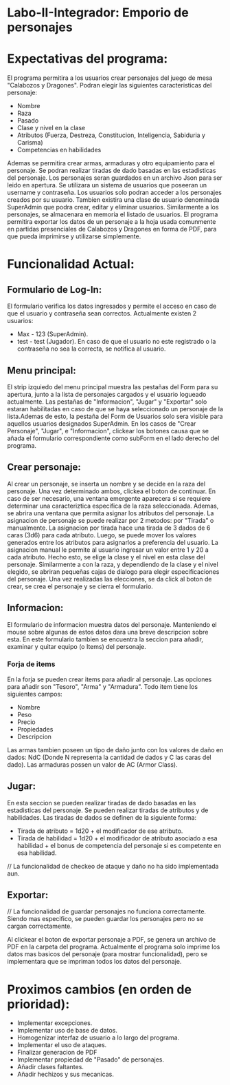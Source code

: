 # Labo-II-Integrador: Emporio de personajes

# Expectativas del programa:
El programa permitira a los usuarios crear personajes del juego de mesa "Calabozos y Dragones". Podran elegir las siguientes caracteristicas del personaje:
- Nombre
- Raza
- Pasado
- Clase y nivel en la clase
- Atributos (Fuerza, Destreza, Constitucion, Inteligencia, Sabiduria y Carisma)
- Competencias en habilidades

Ademas se permitira crear armas, armaduras y otro equipamiento para el personaje. Se podran realizar tiradas de dado basadas en las estadisticas del
personaje. Los personajes seran guardados en un archivo Json para ser leido en apertura. Se utilizara un sistema de usuarios que poseeran un username
y contraseña. Los usuarios solo podran acceder a los personajes creados por su usuario. Tambien existira una clase de usuario denominada SuperAdmin que
podra crear, editar y eliminar usuarios. Similarmente a los personajes, se almacenara en memoria el listado de usuarios.
El programa permitira exportar los datos de un personaje a la hoja usada comunmente en partidas presenciales de Calabozos y Dragones en forma de PDF, para
que pueda imprimirse y utilizarse simplemente.

# Funcionalidad Actual:
## Formulario de Log-In:
El formulario verifica los datos ingresados y permite el acceso en caso de que el usuario y contraseña sean correctos. Actualmente existen 2 usuarios:
- Max - 123 (SuperAdmin).
- test - test (Jugador).
En caso de que el usuario no este registrado o la contraseña no sea la correcta, se notifica al usuario.

## Menu principal:
El strip izquiedo del menu principal muestra las pestañas del Form para su apertura, junto a la lista de personajes cargados y el usuario logueado actualmente.
Las pestañas de "Informacion", "Jugar" y "Exportar" solo estaran habilitadas en caso de que se haya seleccionado un personaje de la lista.Ademas de esto,
la pestaña del Form de Usuarios solo sera visible para aquellos usuarios designados SuperAdmin.
En los casos de "Crear Personaje", "Jugar", e "Informacion", clickear los botones causa que se añada el formulario correspondiente como subForm en el lado
derecho del programa.

## Crear personaje:
Al crear un personaje, se inserta un nombre y se decide en la raza del personaje. Una vez determinado ambos, clickea el boton de continuar. En caso de ser
necesario, una ventana emergente aparecera si se requiere determinar una caracteriztica especifica de la raza seleccionada. Ademas, se abrira una ventana
que permita asignar los atributos del personaje.
La asignacion de personaje se puede realizar por 2 metodos: por "Tirada" o manualmente. La asignacion por tirada hace una tirada de 3 dados de 6 caras (3d6)
para cada atributo. Luego, se puede mover los valores generados entre los atributos para asignarlos a preferencia del usuario. La asignacion manual le permite
al usuario ingresar un valor entre 1 y 20 a cada atributo.
Hecho esto, se elige la clase y el nivel en esta clase del personaje. Similarmente a con la raza, y dependiendo de la clase y el nivel elegido, se abriran
pequeñas cajas de dialogo para elegir especificaciones del personaje. Una vez realizadas las elecciones, se da click al boton de crear, se crea el personaje
y se cierra el formulario.

## Informacion:
El formulario de informacion muestra datos del personaje. Manteniendo el mouse sobre algunas de estos datos dara una breve descripcion sobre esta. En este
formulario tambien se encuentra la seccion para añadir, examinar y quitar equipo (o Items) del personaje.

### Forja de items
En la forja se pueden crear items para añadir al personaje. Las opciones para añadir son "Tesoro", "Arma" y "Armadura". Todo item tiene los siguientes campos:
- Nombre
- Peso
- Precio
- Propiedades
- Descripcion

Las armas tambien poseen un tipo de daño junto con los valores de daño en dados: NdC (Donde N representa la cantidad de dados y C las caras del dado). Las 
armaduras possen un valor de AC (Armor Class).

## Jugar:
En esta seccion se pueden realizar tiradas de dado basadas en las estadisticas del personaje. Se pueden realizar tiradas de atributos y de habilidades.
Las tiradas de dados se definen de la siguiente forma:
- Tirada de atributo = 1d20 + el modificador de ese atributo.
- Tirada de habilidad = 1d20 + el modificador de atributo asociado a esa habilidad + el bonus de competencia del personaje si es competente en esa habilidad.

// La funcionalidad de checkeo de ataque y daño no ha sido implementada aun.

## Exportar:
// La funcionalidad de guardar personajes no funciona correctamente. Siendo mas especifico, se pueden guardar los personajes pero no se cargan correctamente.

Al clickear el boton de exportar personaje a PDF, se genera un archivo de PDF en la carpeta del programa. Actualmente el programa solo imprime los datos
mas basicos del personaje (para mostrar funcionalidad), pero se implementara que se impriman todos los datos del personaje.

# Proximos cambios (en orden de prioridad):
- Implementar excepciones.
- Implementar uso de base de datos.
- Homogenizar interfaz de usuario a lo largo del programa.
- Implementar el uso de ataques.
- Finalizar generacion de PDF
- Implementar propiedad de "Pasado" de personajes.
- Añadir clases faltantes.
- Añadir hechizos y sus mecanicas.
